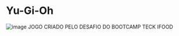 # Yu-Gi-Oh

![image](https://github.com/YanGabrielton/Yu-Gi-Oh/assets/143667301/8ffdf3d1-0b9e-44d5-855a-feffc56eccdf)
JOGO CRIADO PELO DESAFIO DO BOOTCAMP TECK IFOOD
